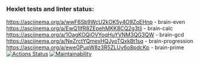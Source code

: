 ### Hexlet tests and linter status:
https://asciinema.org/a/wwF6Sb9WcU2kOK5y4O9ZoEHnp - brain-even
https://asciinema.org/a/EwQ1IfR8ZEpehMKK8CQ2g3tli - brain-calc
https://asciinema.org/a/1OagKOQiOVYoqHuYVNM3QG3QW - brain-gcd
https://asciinema.org/a/NeZrctYQmexHQJyoTQxkBt1sq - brain-progression
https://asciinema.org/a/eweGPupW8z3R5ZLUy6o8pdcKp - brain-prime 
[![Actions Status](https://github.com/Pewspoon/python-project-49/actions/workflows/hexlet-check.yml/badge.svg)](https://github.com/Pewspoon/python-project-49/actions)
[![Maintainability](https://api.codeclimate.com/v1/badges/42c86a4969edd0e7b9c9/maintainability)](https://codeclimate.com/github/Pewspoon/python-project-49/maintainability)